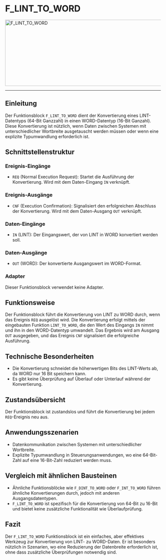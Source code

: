 # F_LINT_TO_WORD

<img width="1436" height="214" alt="F_LINT_TO_WORD" src="https://github.com/user-attachments/assets/4aa4298e-3732-42d1-a295-e26f81c02b3d" />

* * * * * * * * * *
## Einleitung
Der Funktionsblock `F_LINT_TO_WORD` dient der Konvertierung eines LINT-Datentyps (64-Bit Ganzzahl) in einen WORD-Datentyp (16-Bit Ganzahl). Diese Konvertierung ist nützlich, wenn Daten zwischen Systemen mit unterschiedlicher Wortbreite ausgetauscht werden müssen oder wenn eine explizite Typumwandlung erforderlich ist.

## Schnittstellenstruktur

### **Ereignis-Eingänge**
- `REQ` (Normal Execution Request): Startet die Ausführung der Konvertierung. Wird mit dem Daten-Eingang `IN` verknüpft.

### **Ereignis-Ausgänge**
- `CNF` (Execution Confirmation): Signalisiert den erfolgreichen Abschluss der Konvertierung. Wird mit dem Daten-Ausgang `OUT` verknüpft.

### **Daten-Eingänge**
- `IN` (LINT): Der Eingangswert, der von LINT in WORD konvertiert werden soll.

### **Daten-Ausgänge**
- `OUT` (WORD): Der konvertierte Ausgangswert im WORD-Format.

### **Adapter**
Dieser Funktionsblock verwendet keine Adapter.

## Funktionsweise
Der Funktionsblock führt die Konvertierung von LINT zu WORD durch, wenn das Ereignis `REQ` ausgelöst wird. Die Konvertierung erfolgt mittels der eingebauten Funktion `LINT_TO_WORD`, die den Wert des Eingangs `IN` nimmt und ihn in den WORD-Datentyp umwandelt. Das Ergebnis wird am Ausgang `OUT` ausgegeben, und das Ereignis `CNF` signalisiert die erfolgreiche Ausführung.

## Technische Besonderheiten
- Die Konvertierung schneidet die höherwertigen Bits des LINT-Werts ab, da WORD nur 16 Bit speichern kann.
- Es gibt keine Überprüfung auf Überlauf oder Unterlauf während der Konvertierung.

## Zustandsübersicht
Der Funktionsblock ist zustandslos und führt die Konvertierung bei jedem `REQ`-Ereignis neu aus.

## Anwendungsszenarien
- Datenkommunikation zwischen Systemen mit unterschiedlicher Wortbreite.
- Explizite Typumwandlung in Steuerungsanwendungen, wo eine 64-Bit-Zahl auf eine 16-Bit-Zahl reduziert werden muss.

## Vergleich mit ähnlichen Bausteinen
- Ähnliche Funktionsblöcke wie `F_DINT_TO_WORD` oder `F_INT_TO_WORD` führen ähnliche Konvertierungen durch, jedoch mit anderen Ausgangsdatentypen.
- `F_LINT_TO_WORD` ist spezifisch für die Konvertierung von 64-Bit zu 16-Bit und bietet keine zusätzliche Funktionalität wie Überlaufprüfung.

## Fazit
Der `F_LINT_TO_WORD` Funktionsblock ist ein einfaches, aber effektives Werkzeug zur Konvertierung von LINT- zu WORD-Daten. Er ist besonders nützlich in Szenarien, wo eine Reduzierung der Datenbreite erforderlich ist, ohne dass zusätzliche Überprüfungen notwendig sind.
